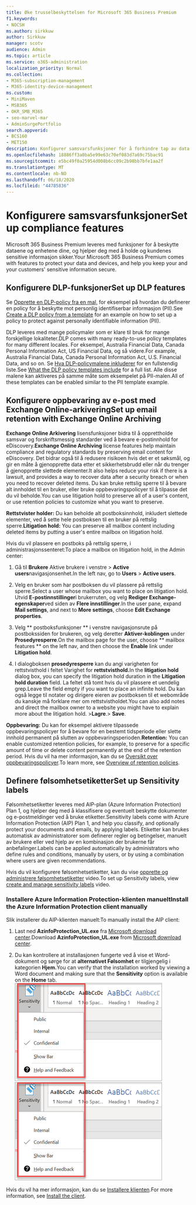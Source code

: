 ```yaml
---
title: Øke trusselbeskyttelsen for Microsoft 365 Business Premium
f1.keywords:
- NOCSH
ms.author: sirkkuw
author: Sirkkuw
manager: scotv
audience: Admin
ms.topic: article
ms.service: o365-administration
localization_priority: Normal
ms.collection:
- M365-subscription-management
- M365-identity-device-management
ms.custom:
- MiniMaven
- MSB365
- OKR_SMB_M365
- seo-marvel-mar
- AdminSurgePortfolio
search.appverid:
- BCS160
- MET150
description: Konfigurer samsvarsfunksjoner for å forhindre tap av data og bidra til å holde og kundenes sensitive informasjon sikker.
ms.openlocfilehash: 18886ff3a0ba5e99e63c70ef083d7a69c75bac91
ms.sourcegitcommit: e5bc49f0a25954d008b6cc09c2b98bb7bfe1aa2f
ms.translationtype: MT
ms.contentlocale: nb-NO
ms.lasthandoff: 06/18/2020
ms.locfileid: "44785836"
---
```

# <a name="set-up-compliance-features"></a><span data-ttu-id="65012-103">Konfigurere samsvarsfunksjoner</span><span class="sxs-lookup"><span data-stu-id="65012-103">Set up compliance features</span></span>

<span data-ttu-id="65012-104">Microsoft 365 Business Premium leveres med funksjoner for å beskytte dataene og enhetene dine, og hjelper deg med å holde og kundenes sensitive informasjon sikker.</span><span class="sxs-lookup"><span data-stu-id="65012-104">Your Microsoft 365 Business Premium comes with features to protect your data and devices, and help you keep your and your customers' sensitive information secure.</span></span>

## <a name="set-up-dlp-features"></a><span data-ttu-id="65012-105">Konfigurere DLP-funksjoner</span><span class="sxs-lookup"><span data-stu-id="65012-105">Set up DLP features</span></span>

<span data-ttu-id="65012-106">Se [Opprette en DLP-policy fra en mal,](https://docs.microsoft.com/microsoft-365/compliance/create-a-dlp-policy-from-a-template) for eksempel på hvordan du definerer en policy for å beskytte mot personlig identifiserbar informasjon (PII).</span><span class="sxs-lookup"><span data-stu-id="65012-106">See [Create a DLP policy from a template](https://docs.microsoft.com/microsoft-365/compliance/create-a-dlp-policy-from-a-template) for an example on how to set up a policy to protect against personally identifiable information (PII).</span></span> 
  
<span data-ttu-id="65012-107">DLP leveres med mange policymaler som er klare til bruk for mange forskjellige lokaliteter.</span><span class="sxs-lookup"><span data-stu-id="65012-107">DLP comes with many ready-to-use policy templates for many different locales.</span></span> <span data-ttu-id="65012-108">For eksempel, Australia Financial Data, Canada Personal Information Act, US Financial Data, og så videre.</span><span class="sxs-lookup"><span data-stu-id="65012-108">For example, Australia Financial Data, Canada Personal Information Act, U.S. Financial Data, and so on.</span></span> <span data-ttu-id="65012-109">Se [Hva DLP-policymalene inkluderer](https://docs.microsoft.com/microsoft-365/compliance/what-the-dlp-policy-templates-include) for en fullstendig liste.</span><span class="sxs-lookup"><span data-stu-id="65012-109">See [What the DLP policy templates include](https://docs.microsoft.com/microsoft-365/compliance/what-the-dlp-policy-templates-include) for a full list.</span></span> <span data-ttu-id="65012-110">Alle disse malene kan aktiveres på samme måte som eksempelet på PII-malen.</span><span class="sxs-lookup"><span data-stu-id="65012-110">All of these templates can be enabled similar to the PII template example.</span></span> 
  
## <a name="set-up-email-retention-with-exchange-online-archiving"></a><span data-ttu-id="65012-111">Konfigurere oppbevaring av e-post med Exchange Online-arkivering</span><span class="sxs-lookup"><span data-stu-id="65012-111">Set up email retention with Exchange Online Archiving</span></span>

 <span data-ttu-id="65012-112">**Exchange Online Arkivering** lisensfunksjoner bidra til å opprettholde samsvar og forskriftsmessig standarder ved å bevare e-postinnhold for eDiscovery.</span><span class="sxs-lookup"><span data-stu-id="65012-112">**Exchange Online Archiving** license features help maintain compliance and regulatory standards by preserving email content for eDiscovery.</span></span> <span data-ttu-id="65012-113">Det bidrar også til å redusere risikoen hvis det er et søksmål, og gir en måte å gjenopprette data etter et sikkerhetsbrudd eller når du trenger å gjenopprette slettede elementer.</span><span class="sxs-lookup"><span data-stu-id="65012-113">It also helps reduce your risk if there is a lawsuit, and provides a way to recover data after a security breach or when you need to recover deleted items.</span></span> <span data-ttu-id="65012-114">Du kan bruke rettslig sperre til å bevare alt innholdet til en bruker, eller bruke oppbevaringspolicyer til å tilpasse det du vil beholde.</span><span class="sxs-lookup"><span data-stu-id="65012-114">You can use litigation hold to preserve all of a user's content, or use retention policies to customize what you want to preserve.</span></span>
  
<span data-ttu-id="65012-115">**Rettstvister holder:** Du kan beholde alt postboksinnhold, inkludert slettede elementer, ved å sette hele postboksen til en bruker på rettslig sperre.</span><span class="sxs-lookup"><span data-stu-id="65012-115">**Litigation hold:** You can preserve all mailbox content including deleted items by putting a user's entire mailbox on litigation hold.</span></span> 
    
<span data-ttu-id="65012-116">Hvis du vil plassere en postboks på rettslig sperre, i administrasjonssenteret:</span><span class="sxs-lookup"><span data-stu-id="65012-116">To place a mailbox on litigation hold, in the Admin center:</span></span>
    
1. <span data-ttu-id="65012-117">Gå til **Brukere** Aktive brukere i venstre \> **Active users**navigasjonsenhet.</span><span class="sxs-lookup"><span data-stu-id="65012-117">In the left nav, go to **Users** \> **Active users**.</span></span>
    
2. <span data-ttu-id="65012-118">Velg en bruker som har postboksen du vil plassere på rettslig sperre.</span><span class="sxs-lookup"><span data-stu-id="65012-118">Select a user whose mailbox you want to place on litigation hold.</span></span> <span data-ttu-id="65012-119">Utvid **E-postinnstillinger**i brukerruten, og velg **Rediger Exchange-egenskaper**ved siden av **Flere innstillinger**.</span><span class="sxs-lookup"><span data-stu-id="65012-119">In the user pane, expand **Mail settings**, and next to **More settings**, choose **Edit Exchange properties**.</span></span>
    
3. <span data-ttu-id="65012-120">Velg \*\* postboksfunksjoner \*\* i venstre navigasjonsrute på postbokssiden for brukeren, og velg deretter **Aktiver-koblingen** under **Prosedyresperre**.</span><span class="sxs-lookup"><span data-stu-id="65012-120">On the mailbox page for the user, choose \*\* mailbox features \*\* on the left nav, and then choose the **Enable** link under **Litigation hold**.</span></span>
    
4. <span data-ttu-id="65012-121">I dialogboksen **prosedyresperre** kan du angi varigheten for rettstvisthold i feltet Varighet for **rettstvisthold.**</span><span class="sxs-lookup"><span data-stu-id="65012-121">In the **litigation hold** dialog box, you can specify the litigation hold duration in the **Litigation hold duration** field.</span></span> <span data-ttu-id="65012-122">La feltet stå tomt hvis du vil plassere et uendelig grep.</span><span class="sxs-lookup"><span data-stu-id="65012-122">Leave the field empty if you want to place an infinite hold.</span></span> <span data-ttu-id="65012-123">Du kan også legge til notater og dirigere eieren av postboksen til et webområde du kanskje må forklare mer om rettstvistholdet.</span><span class="sxs-lookup"><span data-stu-id="65012-123">You can also add notes and direct the mailbox owner to a website you might have to explain more about the litigation hold.</span></span> <span data-ttu-id="65012-124">\>**Lagre**.</span><span class="sxs-lookup"><span data-stu-id="65012-124">\> **Save**.</span></span>
    
<span data-ttu-id="65012-125">**Oppbevaring:** Du kan for eksempel aktivere tilpassede oppbevaringspolicyer for å bevare for en bestemt tidsperiode eller slette innhold permanent på slutten av oppbevaringsperioden.</span><span class="sxs-lookup"><span data-stu-id="65012-125">**Retention:** You can enable customized retention policies, for example, to preserve for a specific amount of time or delete content permanently at the end of the retention period.</span></span> <span data-ttu-id="65012-126">Hvis du vil ha mer informasjon, kan du se [Oversikt over oppbevaringspolicyer](https://docs.microsoft.com/microsoft-365/compliance/retention-policies).</span><span class="sxs-lookup"><span data-stu-id="65012-126">To learn more, see [Overview of retention policies](https://docs.microsoft.com/microsoft-365/compliance/retention-policies).</span></span>

## <a name="set-up-sensitivity-labels"></a><span data-ttu-id="65012-127">Definere følsomhetsetiketter</span><span class="sxs-lookup"><span data-stu-id="65012-127">Set up Sensitivity labels</span></span>

<span data-ttu-id="65012-128">Følsomhetsetiketter leveres med AIP-plan (Azure Information Protection) Plan 1, og hjelper deg med å klassifisere og eventuelt beskytte dokumenter og e-postmeldinger ved å bruke etiketter.</span><span class="sxs-lookup"><span data-stu-id="65012-128">Sensitivity labels come with Azure Information Protection (AIP) Plan 1, and help you classify, and optionally protect your documents and emails, by applying labels.</span></span> <span data-ttu-id="65012-129">Etiketter kan brukes automatisk av administratorer som definerer regler og betingelser, manuelt av brukere eller ved hjelp av en kombinasjon der brukerne får anbefalinger.</span><span class="sxs-lookup"><span data-stu-id="65012-129">Labels can be applied automatically by administrators who define rules and conditions, manually by users, or by using a combination where users are given recommendations.</span></span>

<span data-ttu-id="65012-130">Hvis du vil konfigurere følsomhetsetiketter, kan du vise [opprette og administrere følsomhetsetiketter](https://support.microsoft.com/office/2fb96b54-7dd2-4f0c-ac8d-170790d4b8b9) video.</span><span class="sxs-lookup"><span data-stu-id="65012-130">To set up Sensitivity labels, view [create and manage sensitivity labels](https://support.microsoft.com/office/2fb96b54-7dd2-4f0c-ac8d-170790d4b8b9) video.</span></span>



### <a name="install-the-azure-information-protection-client-manually"></a><span data-ttu-id="65012-131">Installere Azure Information Protection-klienten manuelt</span><span class="sxs-lookup"><span data-stu-id="65012-131">Install the Azure Information Protection client manually</span></span>

<span data-ttu-id="65012-132">Slik installerer du AIP-klienten manuelt:</span><span class="sxs-lookup"><span data-stu-id="65012-132">To manually install the AIP client:</span></span>

1. <span data-ttu-id="65012-133">Last ned **AzinfoProtection_UL.exe** fra [Microsoft download center](https://www.microsoft.com/download/details.aspx?id=53018).</span><span class="sxs-lookup"><span data-stu-id="65012-133">Download **AzinfoProtection_UL.exe** from [Microsoft download center](https://www.microsoft.com/download/details.aspx?id=53018).</span></span>
 
2. <span data-ttu-id="65012-134">Du kan kontrollere at installasjonen fungerte ved å vise et Word-dokument og sørge for at **alternativet Følsomhet** er tilgjengelig i kategorien **Hjem.**</span><span class="sxs-lookup"><span data-stu-id="65012-134">You can verify that the installation worked by viewing a Word document and making sure that the **Sensitivity** option is available on the **Home** tab.</span></span>
<br/><span data-ttu-id="65012-135">![Rullegardinlisten Beskyttelsesfane i et Word-dokument.](../media/word-sensitivity.png)</span><span class="sxs-lookup"><span data-stu-id="65012-135">![Protection tab drop-down in a Word document.](../media/word-sensitivity.png)</span></span>

<span data-ttu-id="65012-136">Hvis du vil ha mer informasjon, kan du se [Installere klienten](https://docs.microsoft.com/azure/information-protection/infoprotect-tutorial-step3).</span><span class="sxs-lookup"><span data-stu-id="65012-136">For more information, see [Install the client](https://docs.microsoft.com/azure/information-protection/infoprotect-tutorial-step3).</span></span>
